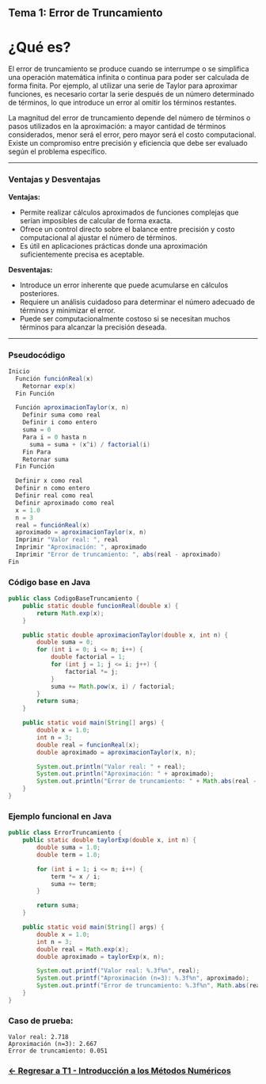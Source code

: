 ## Tema 1: Error de Truncamiento

# ¿Qué es?

El error de truncamiento se produce cuando se interrumpe o se simplifica una operación matemática infinita o continua para poder ser calculada de forma finita. Por ejemplo, al utilizar una serie de Taylor para aproximar funciones, es necesario cortar la serie después de un número determinado de términos, lo que introduce un error al omitir los términos restantes.

La magnitud del error de truncamiento depende del número de términos o pasos utilizados en la aproximación: a mayor cantidad de términos considerados, menor será el error, pero mayor será el costo computacional. Existe un compromiso entre precisión y eficiencia que debe ser evaluado según el problema específico.

---

### Ventajas y Desventajas

**Ventajas:**
- Permite realizar cálculos aproximados de funciones complejas que serían imposibles de calcular de forma exacta.
- Ofrece un control directo sobre el balance entre precisión y costo computacional al ajustar el número de términos.
- Es útil en aplicaciones prácticas donde una aproximación suficientemente precisa es aceptable.

**Desventajas:**
- Introduce un error inherente que puede acumularse en cálculos posteriores.
- Requiere un análisis cuidadoso para determinar el número adecuado de términos y minimizar el error.
- Puede ser computacionalmente costoso si se necesitan muchos términos para alcanzar la precisión deseada.

---

### Pseudocódigo

```java
Inicio
  Función funciónReal(x)
    Retornar exp(x)
  Fin Función

  Función aproximacionTaylor(x, n)
    Definir suma como real
    Definir i como entero
    suma = 0
    Para i = 0 hasta n
      suma = suma + (x^i) / factorial(i)
    Fin Para
    Retornar suma
  Fin Función

  Definir x como real
  Definir n como entero
  Definir real como real
  Definir aproximado como real
  x = 1.0
  n = 3
  real = funciónReal(x)
  aproximado = aproximacionTaylor(x, n)
  Imprimir "Valor real: ", real
  Imprimir "Aproximación: ", aproximado
  Imprimir "Error de truncamiento: ", abs(real - aproximado)
Fin
```

### Código base en Java

```java
public class CodigoBaseTruncamiento {
    public static double funcionReal(double x) {
        return Math.exp(x);
    }

    public static double aproximacionTaylor(double x, int n) {
        double suma = 0;
        for (int i = 0; i <= n; i++) {
            double factorial = 1;
            for (int j = 1; j <= i; j++) {
                factorial *= j;
            }
            suma += Math.pow(x, i) / factorial;
        }
        return suma;
    }

    public static void main(String[] args) {
        double x = 1.0;
        int n = 3;
        double real = funcionReal(x);
        double aproximado = aproximacionTaylor(x, n);

        System.out.println("Valor real: " + real);
        System.out.println("Aproximación: " + aproximado);
        System.out.println("Error de truncamiento: " + Math.abs(real - aproximado));
    }
}
```

### Ejemplo funcional en Java

```java
public class ErrorTruncamiento {
    public static double taylorExp(double x, int n) {
        double suma = 1.0;
        double term = 1.0;

        for (int i = 1; i <= n; i++) {
            term *= x / i;
            suma += term;
        }

        return suma;
    }

    public static void main(String[] args) {
        double x = 1.0;
        int n = 3;
        double real = Math.exp(x);
        double aproximado = taylorExp(x, n);

        System.out.printf("Valor real: %.3f%n", real);
        System.out.printf("Aproximación (n=3): %.3f%n", aproximado);
        System.out.printf("Error de truncamiento: %.3f%n", Math.abs(real - aproximado));
    }
}
```

### Caso de prueba:

```text
Valor real: 2.718
Aproximación (n=3): 2.667
Error de truncamiento: 0.051
```
### [<- Regresar a T1 - Introducción a los Métodos Numéricos](https://github.com/Juan200519287393u83/Metodos_Numericos/blob/main/T1%20-%20Introducci%C3%B3n%20a%20los%20m%C3%A9todos%20num%C3%A9ricos/Introducci%C3%B3n%20a%20los%20m%C3%A9todos%20n%C3%BAmericos.md)
